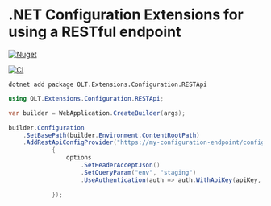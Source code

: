 # .NET Configuration Extensions for using a RESTful endpoint


[![Nuget](https://img.shields.io/nuget/v/OLT.Extensions.Configuration.RESTApi)](https://www.nuget.org/packages/OLT.Extensions.Configuration.RESTApi)


[![CI](https://github.com/OuterlimitsTech/olt-dotnet-configuration-restful-api/actions/workflows/build.yml/badge.svg)](https://github.com/OuterlimitsTech/olt-dotnet-configuration-restful-api/actions/workflows/build.yml) 


```shell
dotnet add package OLT.Extensions.Configuration.RESTApi
```


```csharp
using OLT.Extensions.Configuration.RESTApi;

var builder = WebApplication.CreateBuilder(args);

builder.Configuration
    .SetBasePath(builder.Environment.ContentRootPath)
    .AddRestApiConfigProvider("https://my-configuration-endpoint/config/application", false, TimeSpan.FromMinutes(10),  options =>
            {
                options
                    .SetHeaderAcceptJson()
                    .SetQueryParam("env", "staging")
                    .UseAuthentication(auth => auth.WithApiKey(apiKey, "X-API-KEY"));

            });


```

